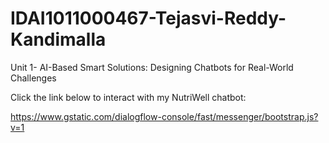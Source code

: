 # IDAI1011000467-Tejasvi-Reddy-Kandimalla
Unit 1- AI-Based Smart Solutions: Designing Chatbots for Real-World Challenges

Click the link below to interact with my NutriWell chatbot:

https://www.gstatic.com/dialogflow-console/fast/messenger/bootstrap.js?v=1
